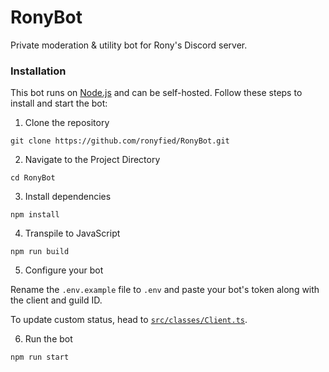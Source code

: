 # RonyBot
Private moderation & utility bot for Rony's Discord server.

### Installation
This bot runs on [Node.js](https://nodejs.org/en) and can be self-hosted. Follow these steps to install and start the bot:
1. Clone the repository
```
git clone https://github.com/ronyfied/RonyBot.git
```

2. Navigate to the Project Directory
```
cd RonyBot
```

3. Install dependencies
```
npm install
```

4. Transpile to JavaScript
```
npm run build
```

5. Configure your bot

Rename the `.env.example` file to `.env` and paste your bot's token along with the client and guild ID.

To update custom status, head to [`src/classes/Client.ts`](https://github.com/ronyfied/RonyBot/blob/1f044f2a81f0dcc4aa90f6620ef527972c1fa650/src/classes/Client.ts#L24).

6. Run the bot
```
npm run start
```